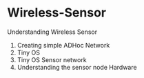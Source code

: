 # Wireless-Sensor
Understanding Wireless Sensor 

1. Creating simple ADHoc Network
2. Tiny OS
3. Tiny OS Sensor network
4. Understanding the sensor node Hardware

